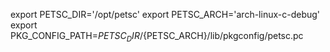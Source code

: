 export PETSC_DIR='/opt/petsc'
export PETSC_ARCH='arch-linux-c-debug'
export PKG_CONFIG_PATH=${PETSC_DIR}/${PETSC_ARCH}/lib/pkgconfig/petsc.pc